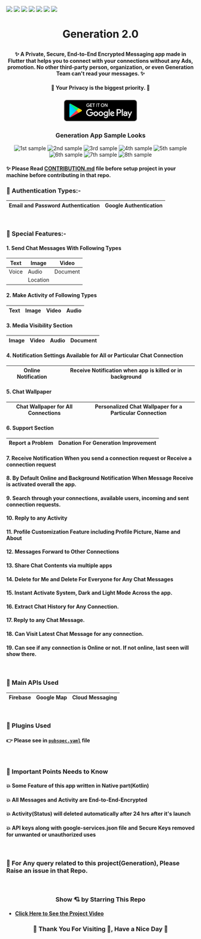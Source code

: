 ![](https://img.shields.io/badge/Programming_Language-Dart-blue.svg)
![](https://img.shields.io/badge/Software_Development_Kit(SDK)-Flutter-gold.svg)
![](https://img.shields.io/badge/Platform-Android_Studio-green.svg)
![](https://img.shields.io/badge/App-Android-yellow.svg)
![](https://img.shields.io/badge/Flutter_Version-3.0.2-green.svg)
![](https://img.shields.io/badge/Dart_Version-2.17.3-orange.svg)
![](https://img.shields.io/badge/Status-Stable-blue.svg)


# <p align="center"> Generation 2.0 </p>

#### <p align="center"> ✨ A Private, Secure, End-to-End Encrypted Messaging app made in Flutter that helps you to connect with your connections without any Ads, promotion. No other third-party person, organization, or even Generation Team can't read your messages. ✨ </p>

#### <p align="center"> 💖 Your Privacy is the biggest priority. 💖</p>


### <p align="center"> <a href="https://play.google.com/store/apps/details?id=com.samarpandasgupta.generation"><img src="./readme_documents/download.png" alt="Download Generation From Google Play" width="200" /></a> </p>

### <p align="center"> Generation App Sample Looks </p>

<p align="center">

<img src="https://firebasestorage.googleapis.com/v0/b/todo-list-e0ca8.appspot.com/o/Generation_2.0_mockups%2F1.png?alt=media&token=63f84f8b-791b-40a5-b3aa-dd2f55e1b4d1" width=200 alt="1st sample"/>
<img src="https://firebasestorage.googleapis.com/v0/b/todo-list-e0ca8.appspot.com/o/Generation_2.0_mockups%2F2.png?alt=media&token=188c32f4-172f-4b32-b993-c6d29e35ecdb" width=200 alt="2nd sample"/>
<img src="https://firebasestorage.googleapis.com/v0/b/todo-list-e0ca8.appspot.com/o/Generation_2.0_mockups%2F3.png?alt=media&token=8c40903e-b010-4b40-b305-349dc49789c5" width=200 alt="3rd sample"/>
<img src="https://firebasestorage.googleapis.com/v0/b/todo-list-e0ca8.appspot.com/o/Generation_2.0_mockups%2F4.png?alt=media&token=d2facbe9-359b-44d8-9ea9-6f3800a2ae88" width=200 alt="4th sample"/>
<img src="https://firebasestorage.googleapis.com/v0/b/todo-list-e0ca8.appspot.com/o/Generation_2.0_mockups%2F5.png?alt=media&token=a77f883d-88fd-48d4-8136-f34eb3a0c77c" width=200 alt="5th sample"/>
<img src="https://firebasestorage.googleapis.com/v0/b/todo-list-e0ca8.appspot.com/o/Generation_2.0_mockups%2F6.png?alt=media&token=8a96f00a-1f4f-4cfa-b3ec-570a8139f35b" width=200 alt="6th sample"/>
<img src="https://firebasestorage.googleapis.com/v0/b/todo-list-e0ca8.appspot.com/o/Generation_2.0_mockups%2F7.png?alt=media&token=73e00e2a-3895-4747-a008-c02f0e3de03d" width=200 alt="7th sample"/>
<img src="https://firebasestorage.googleapis.com/v0/b/todo-list-e0ca8.appspot.com/o/Generation_2.0_mockups%2F8.png?alt=media&token=54c87d96-5ffb-46fe-b6ae-4991a431ff48" width=200 alt="8th sample"/>
</p>

<p align="center">
  
#### ✨ Please Read [CONTRIBUTION.md](https://github.com/SamarpanCoder2002/Generation/blob/main/CONTRIBUTING.md) file before setup project in your machine before contributing in that repo.
  
</p>

### 🎯 Authentication Types:-
| Email and Password Authentication 	| Google Authentication 	|
|:-:	|-	|

<br/>

### 🎯 Special Features:-
#### 1. Send Chat Messages With Following Types

| Text  | Image    | Video    |
|-------|----------|----------|
| Voice | Audio    | Document |
|       | Location |          |

#### 2. Make Activity of Following Types
| Text | Image | Video | Audio |
|------|-------|-------|-------|


#### 3. Media Visibility Section
| Image | Video | Audio | Document |
|-------|-------|-------|----------|

#### 4. Notification Settings Available for All or Particular Chat Connection

| Online Notification | Receive Notification when app is killed or in background |
|---------------------|----------------------------------------------------------|

#### 5. Chat Wallpaper

| Chat Wallpaper for All Connections | Personalized Chat Wallpaper for a Particular Connection |
|------------------------------------|---------------------------------------------------------|

#### 6. Support Section

| Report a Problem | Donation For Generation Improvement |
|------------------|-------------------------------------|

#### 7. Receive Notification When you send a connection request or Receive a connection request

#### 8. By Default Online and Background Notification When Message Receive is activated overall the app.

#### 9.  Search through your connections, available users, incoming and sent connection requests.
#### 10. Reply to any Activity
#### 11. Profile Customization Feature including Profile Picture, Name and About
#### 12. Messages Forward to Other Connections
#### 13. Share Chat Contents via multiple apps
#### 14. Delete for Me and Delete For Everyone for Any Chat Messages
#### 15. Instant Activate System, Dark and Light Mode Across the app.
#### 16. Extract Chat History for Any Connection.
#### 17. Reply to any Chat Message.
#### 18. Can Visit Latest Chat Message for any connection.
#### 19. Can see if any connection is Online or not. If not online, last seen will show there.

</br>

### 👀 Main APIs Used
| Firebase | Google Map | Cloud Messaging |
|----------|------------|-----------------|

</br>

### 🎯 Plugins Used
#### 👉 Please see in [`pubspec.yaml`](https://github.com/SamarpanCoder2002/Generation/blob/main/pubspec.yaml) file

</br>

### 🎯 Important Points Needs to Know

#### 💥 Some Feature of this app written in Native part(Kotlin)
#### 💥 All Messages and Activity are End-to-End-Encrypted
#### 💥 Activity(Status) will deleted automatically after 24 hrs after it's launch
#### 💥 API keys along with google-services.json file and Secure Keys removed for unwanted or unauthorized uses

</br>

### 🙋 For Any query related to this project(Generation), Please Raise an issue in that Repo.
<br/>

<h3 align="center">Show 💘 by Starring This Repo</h3>

- #### [Click Here to See the Project Video](https://youtu.be/4MvZaJJ-qeE)


<h3 align="center"><b>🧡 Thank You For Visiting 🙏, Have a Nice Day 🧡</b></h3>
